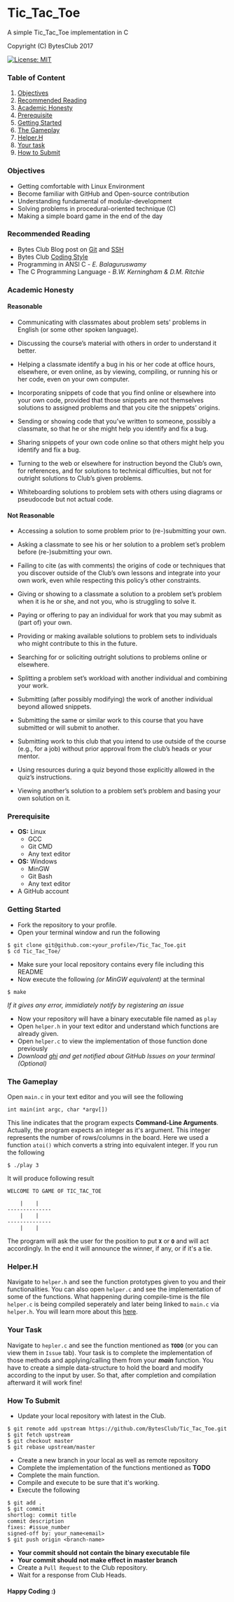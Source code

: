 # Tic_Tac_Toe
A simple Tic_Tac_Toe implementation in C

Copyright (C) BytesClub 2017

[![License: MIT](https://img.shields.io/badge/License-MIT-yellow.svg)](https://opensource.org/licenses/MIT)

### Table of Content
1. [Objectives](#objectives)
2. [Recommended Reading](#recommended-reading)
3. [Academic Honesty](#academic-honesty)
4. [Prerequisite](#prerequisite)
5. [Getting Started](#getting-started)
6. [The Gameplay](#the-gameplay)
7. [Helper.H](#helperh)
8. [Your task](#your-task)
9. [How to Submit](#how-to-submit)

### Objectives
* Getting comfortable with Linux Environment
* Become familiar with GitHub and Open-source contribution
* Understanding fundamental of modular-development
* Solving problems in procedural-oriented technique (C)
* Making a simple board game in the end of the day

### Recommended Reading
* Bytes Club Blog post on [Git](https://bytesclub.github.io/2017/02/23/introduction-to-git/) and [SSH](https://bytesclub.github.io/2017/03/01/introduction-to-ssh/)
* Bytes Club [Coding Style](https://bytesclub.github.io/docs/coding_style.pdf)
* Programming in ANSI C - _E. Balaguruswamy_
* The C Programming Language - _B.W. Kerningham & D.M. Ritchie_

### Academic Honesty
#### Reasonable
* Communicating with classmates about problem sets' problems in English (or some other spoken language).

* Discussing the course’s material with others in order to understand it better.

* Helping a classmate identify a bug in his or her code at office hours, elsewhere, or even online, as by viewing, compiling, or running his or her code, even on your own computer.

* Incorporating snippets of code that you find online or elsewhere into your own code, provided that those snippets are not themselves solutions to assigned problems and that you cite the snippets' origins.

* Sending or showing code that you’ve written to someone, possibly a classmate, so that he or she might help you identify and fix a bug.

* Sharing snippets of your own code online so that others might help you identify and fix a bug.

* Turning to the web or elsewhere for instruction beyond the Club’s own, for references, and for solutions to technical difficulties, but not for outright solutions to Club’s given problems.

* Whiteboarding solutions to problem sets with others using diagrams or pseudocode but not actual code.

#### Not Reasonable
* Accessing a solution to some problem prior to (re-)submitting your own.

* Asking a classmate to see his or her solution to a problem set’s problem before (re-)submitting your own.

* Failing to cite (as with comments) the origins of code or techniques that you discover outside of the Club’s own lessons and integrate into your own work, even while respecting this policy’s other constraints.

* Giving or showing to a classmate a solution to a problem set’s problem when it is he or she, and not you, who is struggling to solve it.

* Paying or offering to pay an individual for work that you may submit as (part of) your own.

* Providing or making available solutions to problem sets to individuals who might contribute to this in the future.

* Searching for or soliciting outright solutions to problems online or elsewhere.

* Splitting a problem set’s workload with another individual and combining your work.

* Submitting (after possibly modifying) the work of another individual beyond allowed snippets.

* Submitting the same or similar work to this course that you have submitted or will submit to another.

* Submitting work to this club that you intend to use outside of the course (e.g., for a job) without prior approval from the club’s heads or your mentor.

* Using resources during a quiz beyond those explicitly allowed in the quiz’s instructions.

* Viewing another’s solution to a problem set’s problem and basing your own solution on it.

### Prerequisite
* **OS:** Linux
	* GCC
	* Git CMD
	* Any text editor
* **OS:** Windows
	* MinGW
	* Git Bash
	* Any text editor
* A GitHub account

### Getting Started
* Fork the repository to your profile.
* Open your terminal window and run the following
```
$ git clone git@github.com:<your_profile>/Tic_Tac_Toe.git
$ cd Tic_Tac_Toe/
```
* Make sure your local repository contains every file including this README
* Now execute the following _(or MinGW equivalent)_ at the terminal
```
$ make 
```
   *If it gives any error, immidiately notify by registering an issue*
* Now your repository will have a binary executable file named as `play`
* Open `helper.h` in your text editor and understand which functions are already given.
* Open `helper.c` to view the implementation of those function done previously
* _Download [ghi](https://github.com/stephencelis/ghi) and get notified about GitHub Issues on your terminal (Optional)_

### The Gameplay
Open `main.c` in your text editor and you will see the following
```
int main(int argc, char *argv[])
```
This line indicates that the program expects **Command-Line Arguments**. Actually, the program expects an integer as it's argument. This integer represents the number of rows/columns in the board. Here we used a function `atoi()` which converts a string into equivalent integer.
If you run the following
```
$ ./play 3
```
It will produce following result
```
WELCOME TO GAME OF TIC_TAC_TOE

    |    |    
--------------
    |    |
--------------
    |    |
```
The program will ask the user for the position to put **`X`** or **`O`** and will act accordingly. In the end it will announce the winner, if any, or if it's a tie.

### Helper.H
Navigate to `helper.h` and see the function prototypes given to you and their functionalities. You can also open `helper.c` and see the implementation of some of the functions. What happening during compile-time is the file `helper.c` is being compiled seperately and later being linked to `main.c` via `helper.h`. You will learn more about this [here](https://www.dartmouth.edu/~rc/classes/softdev_linux/complex_compile.html).

### Your Task
Navigate to `hepler.c` and see the function mentioned as **`TODO`** (or you can view them in `Issue` tab). Your task is to complete the implementation of those methods and applying/calling them from your _**main**_ function. You have to create a simple data-structure to hold the board and modify according to the input by user. So that, after completion and compilation afterward it will work fine!

### How To Submit
* Update your local repository with latest in the Club.
```
$ git remote add upstream https://github.com/BytesClub/Tic_Tac_Toe.git
$ git fetch upstream
$ git checkout master
$ git rebase upstream/master
```
* Create a new branch in your local as well as remote repository
* Complete the implementation of the functions mentioned as **TODO**
* Complete the main function.
* Compile and execute to be sure that it's working.
* Execute the following
```
$ git add .
$ git commit
shortlog: commit title
commit description
fixes: #issue_number
signed-off by: your_name<email>
$ git push origin <branch-name>
```
* **Your commit should not contain the binary executable file**
* **Your commit should not make effect in master branch**
* Create a `Pull Request` to the Club repository.
* Wait for a response from Club Heads.

#### Happy Coding :)

